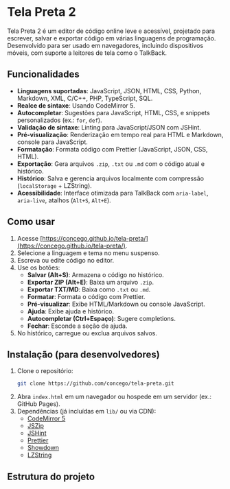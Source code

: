 # Tela Preta 2

Tela Preta 2 é um editor de código online leve e acessível, projetado para escrever, salvar e exportar código em várias linguagens de programação. Desenvolvido para ser usado em navegadores, incluindo dispositivos móveis, com suporte a leitores de tela como o TalkBack.

## Funcionalidades

- **Linguagens suportadas**: JavaScript, JSON, HTML, CSS, Python, Markdown, XML, C/C++, PHP, TypeScript, SQL.
- **Realce de sintaxe**: Usando CodeMirror 5.
- **Autocompletar**: Sugestões para JavaScript, HTML, CSS, e snippets personalizados (ex.: `for`, `def`).
- **Validação de sintaxe**: Linting para JavaScript/JSON com JSHint.
- **Pré-visualização**: Renderização em tempo real para HTML e Markdown, console para JavaScript.
- **Formatação**: Formata código com Prettier (JavaScript, JSON, CSS, HTML).
- **Exportação**: Gera arquivos `.zip`, `.txt` ou `.md` com o código atual e histórico.
- **Histórico**: Salva e gerencia arquivos localmente com compressão (`localStorage` + LZString).
- **Acessibilidade**: Interface otimizada para TalkBack com `aria-label`, `aria-live`, atalhos (`Alt+S`, `Alt+E`).

## Como usar

1. Acesse [https://concego.github.io/tela-preta/](https://concego.github.io/tela-preta/).
2. Selecione a linguagem e tema no menu suspenso.
3. Escreva ou edite código no editor.
4. Use os botões:
    - **Salvar (Alt+S)**: Armazena o código no histórico.
    - **Exportar ZIP (Alt+E)**: Baixa um arquivo `.zip`.
    - **Exportar TXT/MD**: Baixa como `.txt` ou `.md`.
    - **Formatar**: Formata o código com Prettier.
    - **Pré-visualizar**: Exibe HTML/Markdown ou console JavaScript.
    - **Ajuda**: Exibe ajuda e histórico.
    - **Autocompletar (Ctrl+Espaço)**: Sugere completions.
    - **Fechar**: Esconde a seção de ajuda.
5. No histórico, carregue ou exclua arquivos salvos.

## Instalação (para desenvolvedores)

1. Clone o repositório:
    ```bash
    git clone https://github.com/concego/tela-preta.git
    ```
2. Abra `index.html` em um navegador ou hospede em um servidor (ex.: GitHub Pages).
3. Dependências (já incluídas em `lib/` ou via CDN):
    - [CodeMirror 5](https://codemirror.net/5/)
    - [JSZip](https://stuk.github.io/jszip/)
    - [JSHint](https://jshint.com/)
    - [Prettier](https://prettier.io/)
    - [Showdown](https://showdownjs.com/)
    - [LZString](https://pieroxy.net/blog/pages/lz-string/index.html)

## Estrutura do projeto